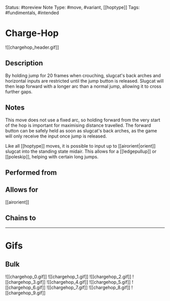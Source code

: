 Status: #toreview 
Note Type: #move, #variant, [[hoptype]]
Tags: #fundimentals, #intended 

# Charge-Hop
![[chargehop_header.gif]]
## Description
By holding jump for 20 frames when crouching, slugcat's back arches and horizontal inputs are restricted until the jump button is released. Slugcat will then leap forward with a longer arc than a normal jump, allowing it to cross further gaps.

## Notes
This move does not use a fixed arc, so holding forward from the very start of the hop is important for maximising distance travelled. The forward button can be safely held as soon as slugcat's back arches, as the game will only receive the input once jump is released.

Like all [[hoptype]] moves, it is possible to input up to [[airorient|orient]] slugcat into the standing state midair. This allows for a [[ledgepullup]] or [[poleskip]], helping with certain long jumps.

## Performed from


## Allows for
[[airorient]]

## Chains to


___
# Gifs
## Bulk
![[chargehop_0.gif]]
![[chargehop_1.gif]]
![[chargehop_2.gif]]
![[chargehop_3.gif]]
![[chargehop_4.gif]]
![[chargehop_5.gif]]
![[chargehop_6.gif]]
![[chargehop_7.gif]]
![[chargehop_8.gif]]
![[chargehop_9.gif]]